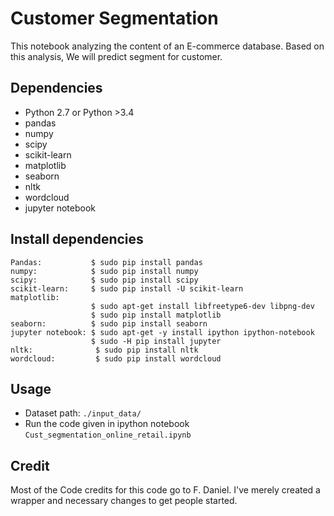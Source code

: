 # Customer Segmentation
This notebook analyzing the content of an E-commerce database. Based on this analysis, We will predict segment for customer. 

## Dependencies
* Python 2.7 or Python >3.4
* pandas
* numpy
* scipy
* scikit-learn
* matplotlib
* seaborn
* nltk
* wordcloud
* jupyter notebook

## Install dependencies
```
Pandas:           $ sudo pip install pandas
numpy:            $ sudo pip install numpy
scipy:            $ sudo pip install scipy
scikit-learn:     $ sudo pip install -U scikit-learn
matplotlib: 
                  $ sudo apt-get install libfreetype6-dev libpng-dev
                  $ sudo pip install matplotlib 
seaborn:          $ sudo pip install seaborn
jupyter notebook: $ sudo apt-get -y install ipython ipython-notebook
                  $ sudo -H pip install jupyter
nltk:              $ sudo pip install nltk
wordcloud:         $ sudo pip install wordcloud
```

## Usage
* Dataset path: `./input_data/`
* Run the code given in ipython notebook `Cust_segmentation_online_retail.ipynb`

## Credit

Most of the Code credits for this code go to F. Daniel. I've merely created a wrapper and necessary changes to get people started.